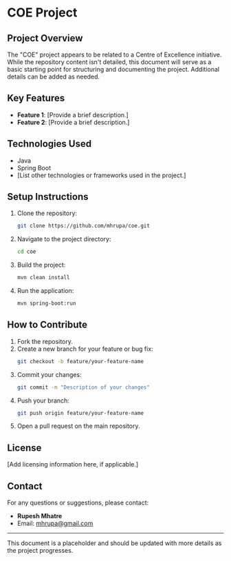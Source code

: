 # COE Project

## Project Overview
The "COE" project appears to be related to a Centre of Excellence initiative. While the repository content isn't detailed, this document will serve as a basic starting point for structuring and documenting the project. Additional details can be added as needed.

## Key Features
- **Feature 1**: [Provide a brief description.]
- **Feature 2**: [Provide a brief description.]

## Technologies Used
- Java
- Spring Boot
- [List other technologies or frameworks used in the project.]

## Setup Instructions
1. Clone the repository:
   ```bash
   git clone https://github.com/mhrupa/coe.git
   ```
2. Navigate to the project directory:
   ```bash
   cd coe
   ```
3. Build the project:
   ```bash
   mvn clean install
   ```
4. Run the application:
   ```bash
   mvn spring-boot:run
   ```

## How to Contribute
1. Fork the repository.
2. Create a new branch for your feature or bug fix:
   ```bash
   git checkout -b feature/your-feature-name
   ```
3. Commit your changes:
   ```bash
   git commit -m "Description of your changes"
   ```
4. Push your branch:
   ```bash
   git push origin feature/your-feature-name
   ```
5. Open a pull request on the main repository.

## License
[Add licensing information here, if applicable.]

## Contact
For any questions or suggestions, please contact:
- **Rupesh Mhatre**
- Email: mhrupa@gmail.com

---
This document is a placeholder and should be updated with more details as the project progresses.
